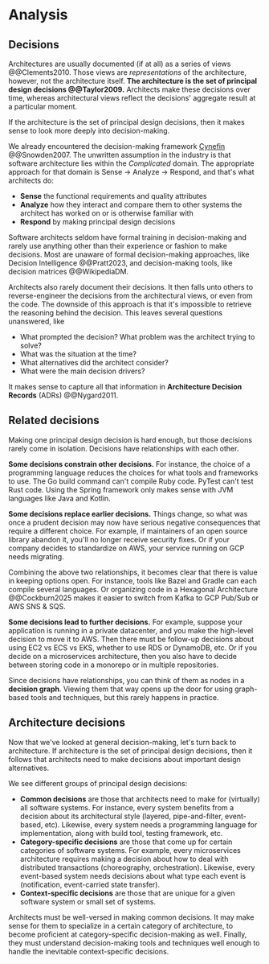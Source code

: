 # Analysis

## Decisions

Architectures are usually documented (if at all) as a series of views @@Clements2010.
Those views are _representations_ of the architecture, however, not the architecture itself.
**The architecture is the set of principal design decisions @@Taylor2009.**
Architects make these decisions over time, whereas architectural views reflect the decisions' aggregate result at a
particular moment.

If the architecture is the set of principal design decisions, then it makes sense to look more deeply
into decision-making.

We already encountered the decision-making framework
[Cynefin](../introduction/software-engineering.md#the-cynefin-framework) @@Snowden2007.
The unwritten assumption in the industry is that software architecture lies within the _Complicated_ domain.
The appropriate approach for that domain is Sense → Analyze → Respond, and that's what architects do:

- **Sense** the functional requirements and quality attributes
- **Analyze** how they interact and compare them to other systems the architect has worked on or is otherwise familiar
  with
- **Respond** by making principal design decisions

Software architects seldom have formal training in decision-making and rarely use anything other than their experience
or fashion to make decisions.
Most are unaware of formal decision-making approaches, like Decision Intelligence @@Pratt2023, and decision-making
tools, like decision matrices @@WikipediaDM.

Architects also rarely document their decisions.
It then falls unto others to reverse-engineer the decisions from the architectural views, or even from the code.
The downside of this approach is that it's impossible to retrieve the reasoning behind the decision.
This leaves several questions unanswered, like

- What prompted the decision? What problem was the architect trying to solve?
- What was the situation at the time?
- What alternatives did the architect consider?
- What were the main decision drivers?

It makes sense to capture all that information in **Architecture Decision Records** (ADRs) @@Nygard2011.


## Related decisions

Making one principal design decision is hard enough, but those decisions rarely come in isolation.
Decisions have relationships with each other.

**Some decisions constrain other decisions.**
For instance, the choice of a programming language reduces the choices for what tools and frameworks to use.
The Go build command can't compile Ruby code.
PyTest can't test Rust code.
Using the Spring framework only makes sense with JVM languages like Java and Kotlin.

**Some decisions replace earlier decisions.**
Things change, so what was once a prudent decision may now have serious negative consequences that require a different
choice.
For example, if maintainers of an open source library abandon it, you'll no longer receive security fixes.
Or if your company decides to standardize on AWS, your service running on GCP needs migrating.

Combining the above two relationships, it becomes clear that there is value in keeping options open.
For instance, tools like Bazel and Gradle can each compile several languages.
Or organizing code in a Hexagonal Architecture @@Cockburn2025 makes it easier to switch from Kafka to GCP Pub/Sub or
AWS SNS & SQS.

**Some decisions lead to further decisions.**
For example, suppose your application is running in a private datacenter, and you make the high-level decision to move
it to AWS.
Then there must be follow-up decisions about using EC2 vs ECS vs EKS, whether to use RDS or DynamoDB, etc.
Or if you decide on a microservices architecture, then you also have to decide between storing code in a monorepo or in
multiple repositories.

Since decisions have relationships, you can think of them as nodes in a **decision graph**.
Viewing them that way opens up the door for using graph-based tools and techniques, but this rarely happens in practice.


## Architecture decisions

Now that we've looked at general decision-making, let's turn back to architecture.
If architecture is the set of principal design decisions, then it follows that architects need to make decisions about
important design alternatives.

We see different groups of principal design decisions:

- **Common decisions** are those that architects need to make for (virtually) all software systems.
  For instance, every system benefits from a decision about its architectural style (layered, pipe-and-filter,
  event-based, etc).
  Likewise, every system needs a programming language for implementation, along with build tool, testing framework, etc.
- **Category-specific decisions** are those that come up for certain categories of software systems.
  For example, every microservices architecture requires making a decision about how to deal with distributed
  transactions (choreography, orchestration).
  Likewise, every event-based system needs decisions about what type each event is (notification, event-carried state
  transfer).
- **Context-specific decisions** are those that are unique for a given software system or small set of systems.

Architects must be well-versed in making common decisions.
It may make sense for them to specialize in a certain category of architecture, to become proficient at
category-specific decision-making as well.
Finally, they must understand decision-making tools and techniques well enough to handle the inevitable
context-specific decisions.

